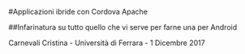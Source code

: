 
#Applicazioni ibride con Cordova Apache

##Infarinatura su tutto quello che vi serve per farne una per Android 

Carnevali Cristina - Università di Ferrara - 1 Dicembre 2017 

